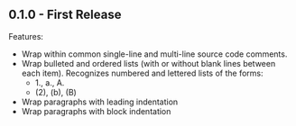 ## 0.1.0 - First Release

Features:

- Wrap within common single-line and multi-line source code comments.
- Wrap bulleted and ordered lists (with or without blank lines between each
  item).  Recognizes numbered and lettered lists of the forms:
  - 1., a., A.
  - (2), (b), (B)
- Wrap paragraphs with leading indentation
- Wrap paragraphs with block indentation
